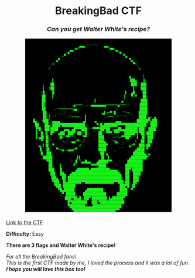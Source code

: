 <div align="center">
<h1>BreakingBad CTF</h1>
<h3><i>Can you get Walter White's recipe?</i></h3>
<img src="1.png" width="400px">
</div>
<br>
<a href="https://drive.google.com/file/d/1sV8dcL1Gth5fb0WNYUbqSIFtssVeLPVT/view?usp=sharing">Link to the CTF</a>
<p><b>Difficulty: </b> Easy</p>
<p><b>There are 3 flags and Walter White's recipe!</b></p>
<p><i>For all the BreakingBad fans!</br> This is the first CTF made by me, I loved the process and it was a lot of fun.</br><b>I hope you will love this box too!</b></i></p>


